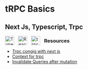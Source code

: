 # tRPC Basics

## Next Js, Typescript, Trpc

<img align="left" alt="TypeScript" width="30px" style="padding-right:10px;" src="https://cdn.jsdelivr.net/gh/devicons/devicon/icons/typescript/typescript-plain.svg" />

<img align="left" alt="ReactJS" width="30px" style="padding-right:10px;" src="https://www.vectorlogo.zone/logos/reactjs/reactjs-icon.svg" />

<img align="left" alt="trpc" width="30px" style="padding-right:10px;" src="https://res.cloudinary.com/apideck/image/upload/v1616206509/icons/trpc-io.png" />

### Resources

-   [Trpc congig with next js](https://trpc.io/docs/nextjs)
-   [Context for trpc](https://trpc.io/docs/context)
-   [Invalidate Queries after mutation](https://react-query-v3.tanstack.com/guides/invalidations-from-mutations)
